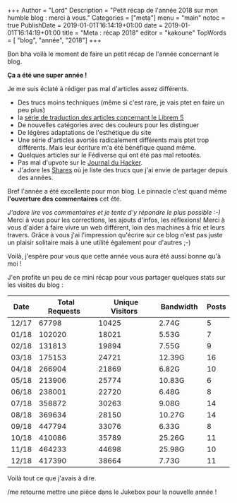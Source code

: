 +++
Author = "Lord"
Description = "Petit récap de l'année 2018 sur mon humble blog : merci à vous."
Categories = ["meta"]
menu = "main"
notoc = true
PublishDate = 2019-01-01T16:14:19+01:00
date = 2019-01-01T16:14:19+01:00
title = "Meta : récap 2018"
editor = "kakoune"
TopWords = [ "blog", "année", "2018"]
+++

Bon bha voilà le moment de faire un petit récap de l'année concernant le blog.

**Ça a été une super année !**

Je me suis éclaté à rédiger pas mal d'articles assez différents.

  - Des trucs moins techniques (même si c'est rare, je vais ptet en faire un peu plus)
  - la [série de traduction des articles concernant le Librem 5](https://lord.re/categories/librem/)
  - De nouvelles catégories avec des couleurs pour les distinguer
  - De légères adaptations de l'esthétique du site
  - Une série d'articles avortés radicalement différents mais ptet trop différents. Mais leur écriture m'a été bénéfique quand même.
  - Quelques articles sur le Fédiverse qui ont été pas mal retootés.
  - Pas mal d'upvote sur le [Journal du Hacker](https://www.journalduhacker.net/).
  - J'adore les [Shares](https://lord.re/shares/) où je liste des trucs que j'ai envie de partager depuis des années.

Bref l'année a été excellente pour mon blog.
Le pinnacle c'est quand même **l'ouverture des commentaires** cet été.

*J'adore lire vos commentaires et je tente d'y répondre le plus possible :-)*
Merci à vous pour les corrections, les ajouts d'infos, les réflexions!
Merci à vous d'aider à faire vivre un web différent, loin des machines à fric et leurs travers.
Grâce à vous j'ai l'impression qu'écrire sur ce blog n'est pas juste un plaisir solitaire mais à une utilité également pour d'autres ;-)

Voilà, j'espère pour vous que cette année vous aura été aussi bonne qu'à moi !

J'en profite un peu de ce mini récap pour vous partager quelques stats sur les visites du blog :

|  Date  |  Total Requests  |  Unique Visitors  |  Bandwidth  | Posts |
|--------|------------------|-------------------|-------------|-------|
|  12/17 |            67798 |             10425 |       2.74G |     5 |
|  01/18 |           102020 |             18021 |       5.53G |     7 |
|  02/18 |           131813 |             19894 |       7.55G |     9 |
|  03/18 |           175153 |             24721 |      12.39G |    16 |
|  04/18 |           266904 |             21869 |       6.82G |    10 |
|  05/18 |           213906 |             25774 |      10.83G |     6 |
|  06/18 |           238001 |             22720 |       6.48G |     8 |
|  07/18 |           358872 |             30263 |       9.08G |    14 |
|  08/18 |           369634 |             28150 |      10.27G |    14 |
|  09/18 |           447794 |             33076 |       6.33G |     8 |
|  10/18 |           410086 |             35789 |      25.26G |    11 |
|  11/18 |           464233 |             44698 |      25.98G |    10 |
|  12/18 |           417390 |             38664 |       7.73G |    11 |

Voilà tout ce que j'avais à dire.

/me retourne mettre une pièce dans le Jukebox pour la nouvelle année !
